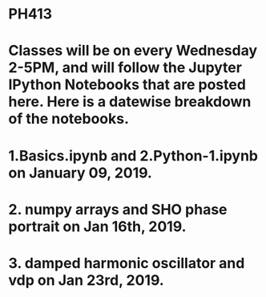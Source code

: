 # PH413

# Classes will be on every Wednesday 2-5PM, and will follow the Jupyter IPython Notebooks that are posted here. Here is a datewise breakdown of the notebooks.

# 1.Basics.ipynb and 2.Python-1.ipynb on January 09, 2019.

# 2. numpy arrays and SHO phase portrait on Jan 16th, 2019.

# 3. damped harmonic oscillator and vdp on Jan 23rd, 2019.
